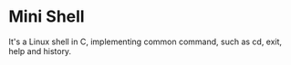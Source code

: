 # Mini Shell
It's a Linux shell in C, implementing common command, such as cd, exit, help and history.
